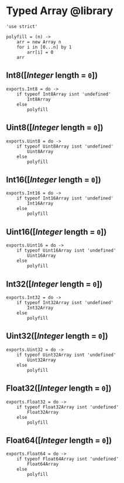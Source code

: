 Typed Array @library
====================

	'use strict'

	polyfill = (n) ->
		arr = new Array n
		for i in [0...n] by 1
			arr[i] = 0
		arr

Int8([*Integer* length = `0`])
------------------------------

	exports.Int8 = do ->
		if typeof Int8Array isnt 'undefined'
			Int8Array
		else
			polyfill

Uint8([*Integer* length = `0`])
-------------------------------

	exports.Uint8 = do ->
		if typeof Uint8Array isnt 'undefined'
			Uint8Array
		else
			polyfill

Int16([*Integer* length = `0`])
-------------------------------

	exports.Int16 = do ->
		if typeof Int16Array isnt 'undefined'
			Int16Array
		else
			polyfill

Uint16([*Integer* length = `0`])
--------------------------------

	exports.Uint16 = do ->
		if typeof Uint16Array isnt 'undefined'
			Uint16Array
		else
			polyfill

Int32([*Integer* length = `0`])
-------------------------------

	exports.Int32 = do ->
		if typeof Int32Array isnt 'undefined'
			Int32Array
		else
			polyfill

Uint32([*Integer* length = `0`])
--------------------------------

	exports.Uint32 = do ->
		if typeof Uint32Array isnt 'undefined'
			Uint32Array
		else
			polyfill

Float32([*Integer* length = `0`])
---------------------------------

	exports.Float32 = do ->
		if typeof Float32Array isnt 'undefined'
			Float32Array
		else
			polyfill

Float64([*Integer* length = `0`])
---------------------------------

	exports.Float64 = do ->
		if typeof Float64Array isnt 'undefined'
			Float64Array
		else
			polyfill
